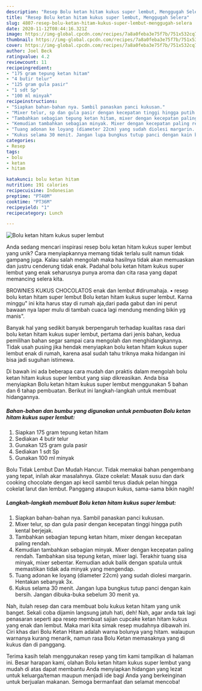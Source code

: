 ```yaml
---
description: "Resep Bolu ketan hitam kukus super lembut, Menggugah Selera"
title: "Resep Bolu ketan hitam kukus super lembut, Menggugah Selera"
slug: 4807-resep-bolu-ketan-hitam-kukus-super-lembut-menggugah-selera
date: 2020-11-12T08:44:16.321Z
image: https://img-global.cpcdn.com/recipes/7a8a0feba3e75f7b/751x532cq70/bolu-ketan-hitam-kukus-super-lembut-foto-resep-utama.jpg
thumbnail: https://img-global.cpcdn.com/recipes/7a8a0feba3e75f7b/751x532cq70/bolu-ketan-hitam-kukus-super-lembut-foto-resep-utama.jpg
cover: https://img-global.cpcdn.com/recipes/7a8a0feba3e75f7b/751x532cq70/bolu-ketan-hitam-kukus-super-lembut-foto-resep-utama.jpg
author: Joel Beck
ratingvalue: 4.2
reviewcount: 11
recipeingredient:
- "175 gram tepung ketan hitam"
- "4 butir telur"
- "125 gram gula pasir"
- "1 sdt Sp"
- "100 ml minyak"
recipeinstructions:
- "Siapkan bahan-bahan nya. Sambil panaskan panci kukusan."
- "Mixer telur, sp dan gula pasir dengan kecepatan tinggi hingga putih kental berjejak."
- "Tambahkan sebagian tepung ketan hitam, mixer dengan kecepatan paling rendah."
- "Kemudian tambahkan sebagian minyak. Mixer dengan kecepatan paling rendah. Tambahkan sisa tepung ketan, mixer lagi. Terakhir tuang sisa minyak, mixer sebentar. Kemudian aduk balik dengan spatula untuk memastikan tidak ada minyak yang mengendap."
- "Tuang adonan ke loyang (diameter 22cm) yang sudah diolesi margarin. Hentakan sebanyak 3x."
- "Kukus selama 30 menit. Jangan lupa bungkus tutup panci dengan kain bersih. Jangan dibuka-buka sebelum 30 menit ya."
categories:
- Resep
tags:
- bolu
- ketan
- hitam

katakunci: bolu ketan hitam 
nutrition: 191 calories
recipecuisine: Indonesian
preptime: "PT40M"
cooktime: "PT36M"
recipeyield: "1"
recipecategory: Lunch

---
```



![Bolu ketan hitam kukus super lembut](https://img-global.cpcdn.com/recipes/7a8a0feba3e75f7b/751x532cq70/bolu-ketan-hitam-kukus-super-lembut-foto-resep-utama.jpg)

Anda sedang mencari inspirasi resep bolu ketan hitam kukus super lembut yang unik? Cara menyiapkannya memang tidak terlalu sulit namun tidak gampang juga. Kalau salah mengolah maka hasilnya tidak akan memuaskan dan justru cenderung tidak enak. Padahal bolu ketan hitam kukus super lembut yang enak seharusnya punya aroma dan cita rasa yang dapat memancing selera kita.

BROWNIES KUKUS CHOCOLATOS enak dan lembut #dirumahaja. • resep bolu ketan hitam super lembut Bolu ketan hitam kukus super lembut. Karna minggu&#34; ini kita harus stay di rumah aja,dari pada gabut dan ini perut bawaan nya laper mulu di tambah cuaca lagi mendung mending bikin yg manis&#34;.

Banyak hal yang sedikit banyak berpengaruh terhadap kualitas rasa dari bolu ketan hitam kukus super lembut, pertama dari jenis bahan, kedua pemilihan bahan segar sampai cara mengolah dan menghidangkannya. Tidak usah pusing jika hendak menyiapkan bolu ketan hitam kukus super lembut enak di rumah, karena asal sudah tahu triknya maka hidangan ini bisa jadi suguhan istimewa.


Di bawah ini ada beberapa cara mudah dan praktis dalam mengolah bolu ketan hitam kukus super lembut yang siap dikreasikan. Anda bisa menyiapkan Bolu ketan hitam kukus super lembut menggunakan 5 bahan dan 6 tahap pembuatan. Berikut ini langkah-langkah untuk membuat hidangannya.

<!--inarticleads1-->

##### Bahan-bahan dan bumbu yang digunakan untuk pembuatan Bolu ketan hitam kukus super lembut:

1. Siapkan 175 gram tepung ketan hitam
1. Sediakan 4 butir telur
1. Gunakan 125 gram gula pasir
1. Sediakan 1 sdt Sp
1. Gunakan 100 ml minyak


Bolu Tidak Lembut Dan Mudah Hancur. Tidak memakai bahan pengembang yang tepat, inilah akar masalahnya. Glaze cokelat: Masak susu dan dark cooking chocolate dengan api kecil sambil terus diaduk pelan hingga cokelat larut dan lembut. Panggang ataupun kukus, sama-sama bikin nagih! 

<!--inarticleads2-->

##### Langkah-langkah membuat Bolu ketan hitam kukus super lembut:

1. Siapkan bahan-bahan nya. Sambil panaskan panci kukusan.
1. Mixer telur, sp dan gula pasir dengan kecepatan tinggi hingga putih kental berjejak.
1. Tambahkan sebagian tepung ketan hitam, mixer dengan kecepatan paling rendah.
1. Kemudian tambahkan sebagian minyak. Mixer dengan kecepatan paling rendah. Tambahkan sisa tepung ketan, mixer lagi. Terakhir tuang sisa minyak, mixer sebentar. Kemudian aduk balik dengan spatula untuk memastikan tidak ada minyak yang mengendap.
1. Tuang adonan ke loyang (diameter 22cm) yang sudah diolesi margarin. Hentakan sebanyak 3x.
1. Kukus selama 30 menit. Jangan lupa bungkus tutup panci dengan kain bersih. Jangan dibuka-buka sebelum 30 menit ya.


Nah, itulah resep dan cara membuat bolu kukus ketan hitam yang unik banget. Sekali coba dijamin langsung jatuh hati, deh! Nah, agar anda tak lagi penasaran seperti apa resep membuat sajian cupcake ketan hitam kukus yang enak dan lembut. Maka mari kita simak resep mudahnya dibawah ini. Ciri khas dari Bolu Ketan Hitam adalah warna bolunya yang hitam. walaupun warnanya kurang menarik, namun rasa Bolu Ketan memasaknya yang di kukus dan di panggang. 

Terima kasih telah menggunakan resep yang tim kami tampilkan di halaman ini. Besar harapan kami, olahan Bolu ketan hitam kukus super lembut yang mudah di atas dapat membantu Anda menyiapkan hidangan yang lezat untuk keluarga/teman maupun menjadi ide bagi Anda yang berkeinginan untuk berjualan makanan. Semoga bermanfaat dan selamat mencoba!
